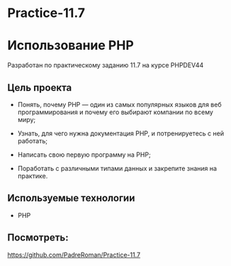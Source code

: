 # Practice-11.7
# Использование PHP

Разработан по практическому заданию 11.7 на курсе PHPDEV44

## Цель проекта

* Понять, почему PHP — один из самых популярных языков для веб программирования и почему его выбирают компании по всему миру;

* Узнать, для чего нужна документация PHP, и потренируетесь с ней работать;

* Написать свою первую программу на PHP;

* Поработать с различными типами данных и закрепите знания на практике.

## Используемые технологии

* PHP

## Посмотреть:
https://github.com/PadreRoman/Practice-11.7
